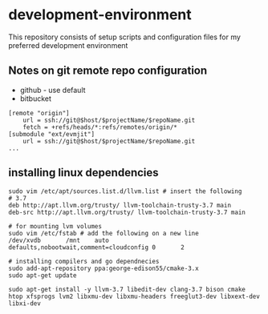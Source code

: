 # development-environment
This repository consists of setup scripts and configuration files for my preferred development environment

## Notes on git remote repo configuration
* github - use default
* bitbucket
```
[remote "origin"]
	url = ssh://git@$host/$projectName/$repoName.git
	fetch = +refs/heads/*:refs/remotes/origin/*
[submodule "ext/evmjit"]
	url = ssh://git@$host/$projectName/$repoName.git
...
```

## installing linux dependencies
```
sudo vim /etc/apt/sources.list.d/llvm.list # insert the following
# 3.7 
deb http://apt.llvm.org/trusty/ llvm-toolchain-trusty-3.7 main
deb-src http://apt.llvm.org/trusty/ llvm-toolchain-trusty-3.7 main

# for mounting lvm volumes
sudo vim /etc/fstab # add the following on a new line
/dev/xvdb       /mnt    auto    defaults,nobootwait,comment=cloudconfig 0       2

# installing compilers and go dependnecies
sudo add-apt-repository ppa:george-edison55/cmake-3.x
sudo apt-get update

sudo apt-get install -y llvm-3.7 libedit-dev clang-3.7 bison cmake htop xfsprogs lvm2 libxmu-dev libxmu-headers freeglut3-dev libxext-dev libxi-dev
```
